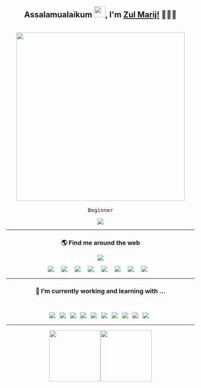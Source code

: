 <h2 align='center'> Assalamualaikum <img height="30px" src="https://raw.githubusercontent.com/zulmarij/zulmarij/master/wave.gif">, I'm <a href="https://github.com/zulmarij?tab=follow">Zul Marij!</a> 🧑🏻‍💻</h2>

<p align='center'>
  <br><img src="https://raw.githubusercontent.com/zulmarij/zulmarij/main/dev.gif" width="450px"><br><br>
  <samp>
    Beginner
  </samp>
  <br>  
</p>

 <p align='center'>
  <a href="https://github.com/zulmarij?tab=follow"><img src="https://github-readme-stats.vercel.app/api/wakatime?username=zulmarij&theme=midnight-purple" /></a>
 </p>
 <hr>

<h3  align='center'> 🌎 Find me around the web </h3>

<p align='center'>
  <a href="https://github.com/zulmarij?tab=follow"><img src="https://visitor-badge.glitch.me/badge?page_id=zulmarij.zulmarij"></a>
</p>


<p align='center'>
  <a href="https://wa.me/6281350887602"><img src="https://img.shields.io/badge/WhatsApp-25D366?style=for-the-badge&logo=whatsapp&logoColor=white" /></a>&nbsp;&nbsp;&nbsp;&nbsp;
    <a href="https://www.t.me/zulmarij"><img src="https://img.shields.io/badge/Telegram-2CA5E0?style=for-the-badge&logo=telegram&logoColor=white" /></a>&nbsp;&nbsp;&nbsp;&nbsp;
  <a href="mailto:muhammadzulmarijrizkyfathullah@gmail.com?subject=message"><img src="https://img.shields.io/badge/Gmail-D14836?style=for-the-badge&logo=gmail&logoColor=white" /></a>&nbsp;&nbsp;&nbsp;&nbsp;
  <a href="https://facebook.com/zulmarij"><img src="https://img.shields.io/badge/Facebook-1877F2?style=for-the-badge&logo=facebook&logoColor=white" /></a>&nbsp;&nbsp;&nbsp;&nbsp;
  <a href="https://instagram.com/zulmarij"><img src="https://img.shields.io/badge/Instagram-E4405F?style=for-the-badge&logo=instagram&logoColor=white" /></a>&nbsp;&nbsp;&nbsp;&nbsp;
  <a href="https://twitter.com/zul_marij"><img src="https://img.shields.io/badge/Twitter-1DA1F2?style=for-the-badge&logo=twitter&logoColor=white"/></a>&nbsp;&nbsp;&nbsp;&nbsp;
  <a href="https://www.linkedin.com/in/zulmarij"><img src="https://img.shields.io/badge/LinkedIn-0077B5?style=for-the-badge&logo=linkedin&logoColor=white" /></a>&nbsp;&nbsp;&nbsp;&nbsp;
  <a href="https://github.com/zulmarij/?tab=follow"><img src="https://img.shields.io/badge/GitHub-100000?style=for-the-badge&logo=github&logoColor=white" /></a>&nbsp;&nbsp;&nbsp;&nbsp;
</p>


<hr>
<h3 align='center'> 🌱  I’m currently working and learning with ...</h4>
<br>
<p align='center'>
  <img src="https://img.shields.io/badge/HTML5-E34F26?style=for-the-badge&logo=html5&logoColor=white" />&nbsp;&nbsp;
  <img src="https://img.shields.io/badge/CSS3-1572B6?style=for-the-badge&logo=css3&logoColor=white" />&nbsp;&nbsp;
  <img src="https://img.shields.io/badge/JavaScript-F7DF1E?style=for-the-badge&logo=javascript&logoColor=black" />&nbsp;&nbsp;
  <img src="https://img.shields.io/badge/PHP-777BB4?style=for-the-badge&logo=php&logoColor=white" />&nbsp;&nbsp;
  <img src="https://img.shields.io/badge/Vue.js-35495E?style=for-the-badge&logo=vue.js&logoColor=4FC08D" />&nbsp;&nbsp;
  <img src="https://img.shields.io/badge/Bootstrap-563D7C?style=for-the-badge&logo=bootstrap&logoColor=white" />&nbsp;&nbsp;
  <img src="https://img.shields.io/badge/Laravel-FF2D20?style=for-the-badge&logo=laravel&logoColor=white" />&nbsp;&nbsp;
  <img src="https://img.shields.io/badge/MySQL-00000F?style=for-the-badge&logo=mysql&logoColor=white" />&nbsp;&nbsp;
<!--   <img src="https://img.shields.io/badge/PostgreSQL-316192?style=for-the-badge&logo=postgresql&logoColor=white" />&nbsp;&nbsp; -->
  <img src="https://img.shields.io/badge/Heroku-430098?style=for-the-badge&logo=heroku&logoColor=white" />&nbsp;&nbsp;
  <img src="https://img.shields.io/badge/Linux_Mint-87CF3E?style=for-the-badge&logo=linux-mint&logoColor=white" />&nbsp;&nbsp;
</p>

<hr>


<p align='center'>
<a href="https://github.com/zulmarij?tab=follow"><img height="137px" src="https://github-readme-stats.vercel.app/api?username=zulmarij&hide_title=true&hide_border=true&show_icons=true&include_all_commits=true&count_private=true&line_height=21&theme=midnight-purple" /><!-- space --><img height="137px" src="https://github-readme-stats.vercel.app/api/top-langs/?username=zulmarij&hide_title=true&hide_border=true&layout=compact&theme=midnight-purple" /></a>
</p>

